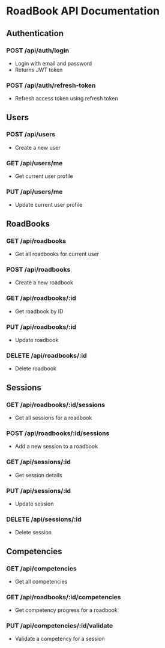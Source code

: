 # RoadBook API Documentation

## Authentication

### POST /api/auth/login
- Login with email and password
- Returns JWT token

### POST /api/auth/refresh-token
- Refresh access token using refresh token

## Users

### POST /api/users
- Create a new user

### GET /api/users/me
- Get current user profile

### PUT /api/users/me
- Update current user profile

## RoadBooks

### GET /api/roadbooks
- Get all roadbooks for current user

### POST /api/roadbooks
- Create a new roadbook

### GET /api/roadbooks/:id
- Get roadbook by ID

### PUT /api/roadbooks/:id
- Update roadbook

### DELETE /api/roadbooks/:id
- Delete roadbook

## Sessions

### GET /api/roadbooks/:id/sessions
- Get all sessions for a roadbook

### POST /api/roadbooks/:id/sessions
- Add a new session to a roadbook

### GET /api/sessions/:id
- Get session details

### PUT /api/sessions/:id
- Update session

### DELETE /api/sessions/:id
- Delete session

## Competencies

### GET /api/competencies
- Get all competencies

### GET /api/roadbooks/:id/competencies
- Get competency progress for a roadbook

### PUT /api/competencies/:id/validate
- Validate a competency for a session
